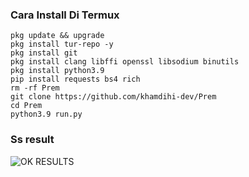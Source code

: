 ### Cara Install Di Termux
    pkg update && upgrade
    pkg install tur-repo -y
    pkg install git
    pkg install clang libffi openssl libsodium binutils
    pkg install python3.9
    pip install requests bs4 rich
    rm -rf Prem
    git clone https://github.com/khamdihi-dev/Prem
    cd Prem
    python3.9 run.py
### Ss result
![OK RESULTS](https://github.com/khamdihi-dev/Prem/blob/main/img/Screenshot_2023-11-23-17-32-29-97.png)
